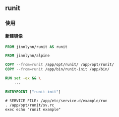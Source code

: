 ## runit

### 使用

#### 新建镜像

```dockerfile
FROM jinnlynn/runit AS runit

FROM jinnlynn/alpine

COPY --from=runit /app/opt/runit/ /app/opt/runit/
COPY --from=runit /app/bin/runit-init /app/bin/

RUN set -ex && \
    ...

ENTRYPOINT ["runit-init"]

```



```shell
# SERVICE FILE: /app/etc/service.d/example/run
. /app/opt/runit/sv.rc
exec echo "runit example"
```

